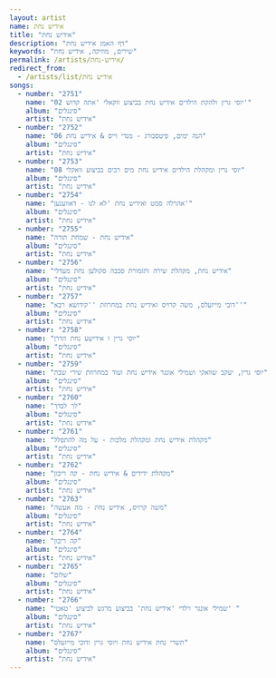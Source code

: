 ```yaml
---
layout: artist
name: אידיש נחת
title: "אידיש נחת"
description: "דף האמן אידיש נחת"
keywords: "שירים, מוזיקה, אידיש נחת"
permalink: /artists/אידיש-נחת/
redirect_from:
  - /artists/list/אידיש נחת
songs:
  - number: "2751"
    name: "02 יוסי גרין ולהקת הילדים אידיש נחת בביצוע ווקאלי 'אתה קדוש'"
    album: "סינגלים"
    artist: "אידיש נחת"
  - number: "2752"
    name: "06 הנה ימים, פיטסבורג - מנדי וייס & אידיש נחת"
    album: "סינגלים"
    artist: "אידיש נחת"
  - number: "2753"
    name: "08 יוסי גרין ומקהלת הילדים אידיש נחת מים רבים בביצוע וואקלי"
    album: "סינגלים"
    artist: "אידיש נחת"
  - number: "2754"
    name: "אהרלה סמט ואידיש נחת 'לא לנו - דאווענען'"
    album: "סינגלים"
    artist: "אידיש נחת"
  - number: "2755"
    name: "אידיש נחת - שמחת תורה"
    album: "סינגלים"
    artist: "אידיש נחת"
  - number: "2756"
    name: "אידיש נחת, מקהלת שירה ותזמורת סבבה סקולען נחת מעדלי"
    album: "סינגלים"
    artist: "אידיש נחת"
  - number: "2757"
    name: "דובי מייזעלס, משה קרויס ואידיש נחת במחרוזת ''קידושא רבא''"
    album: "סינגלים"
    artist: "אידיש נחת"
  - number: "2758"
    name: "יוסי גרין ו אידישע נחת הדרן"
    album: "סינגלים"
    artist: "אידיש נחת"
  - number: "2759"
    name: "יוסי גרין, יעקב שוואקי ושמילי אונגר אידיש נחת ועוד במחרוזת שירי שבת"
    album: "סינגלים"
    artist: "אידיש נחת"
  - number: "2760"
    name: "לך לבדך"
    album: "סינגלים"
    artist: "אידיש נחת"
  - number: "2761"
    name: "מקהלת אידיש נחת ומקהלת מלכות - על מה להתפלל"
    album: "סינגלים"
    artist: "אידיש נחת"
  - number: "2762"
    name: "מקהלת ידידים & אידיש נחת - קה ריבון"
    album: "סינגלים"
    artist: "אידיש נחת"
  - number: "2763"
    name: "משה קרויס, אידיש נחת - מה אעשה"
    album: "סינגלים"
    artist: "אידיש נחת"
  - number: "2764"
    name: "קה ריבון"
    album: "סינגלים"
    artist: "אידיש נחת"
  - number: "2765"
    name: "שלום"
    album: "סינגלים"
    artist: "אידיש נחת"
  - number: "2766"
    name: "שמילי אונגר וילדי 'אידיש נחת' בביצוע מרגש לביצוע 'טאטי' "
    album: "סינגלים"
    artist: "אידיש נחת"
  - number: "2767"
    name: "תשרי נחת אידיש נחת ויוסי גרין ודובי מייזעלס"
    album: "סינגלים"
    artist: "אידיש נחת"
---
```

